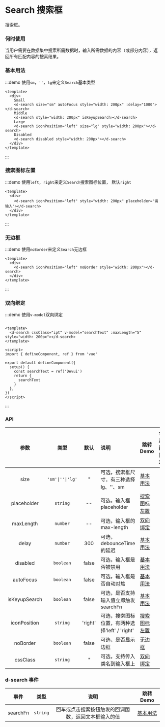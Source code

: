 # Search 搜索框

搜索框。

### 何时使用

当用户需要在数据集中搜索所需数据时，输入所需数据的内容（或部分内容），返回所有匹配内容的搜索结果。

### 基本用法

:::demo 使用`sm`，`''`，`lg`来定义`Search`基本类型

```vue
<template>
  <div>
    Small
    <d-search size="sm" autoFocus style="width: 200px" :delay="1000"></d-search>
    Middle
    <d-search style="width: 200px" isKeyupSearch></d-search>
    Large
    <d-search iconPosition="left" size="lg" style="width: 200px"></d-search>
    Disabled
    <d-search disabled style="width: 200px"></d-search>
  </div>
</template>
```
:::

### 搜索图标左置

:::demo 使用`left`，`right`来定义`Search`搜索图标位置， 默认`right`

```vue
<template>
  <div>
    <d-search iconPosition="left" style="width: 200px" placeholder="请输入"></d-search>
  </div>
</template>
```
:::

### 无边框

:::demo 使用`noBorder`来定义`Search`无边框

```vue
<template>
  <div>
    <d-search iconPosition="left" noBorder style="width: 200px"></d-search>
  </div>
</template>
```
:::

### 双向绑定

:::demo 使用`v-model`双向绑定

```vue

<template>
  <d-search cssClass="ipt" v-model="searchText" :maxLength="5" style="width: 200px"></d-search>
</template>

<script>
import { defineComponent, ref } from 'vue'

export default defineComponent({
  setup() {
    const searchText = ref('Devui')
    return {
      searchText
    }
  },
})
</script>
```

:::

### API

|    参数     |   类型   |   默认    | 说明                     | 跳转 Demo                         | 全局配置项 |
| :---------: | :------: | :-------: | :----------------------- | --------------------------------- | --------- |
|    size     | `'sm'\|''\|'lg'` |    ''     | 可选，搜索框尺寸，有三种选择 lg、''、sm  | [基本用法](#基本用法)             ||
|    placeholder     | `string` |  --   | 可选，输入框 placeholder     | [搜索图标左置](#搜索图标左置)             ||
|    maxLength     | `number` |  --   | 可选，输入框的 max-length    |  [双向绑定](#双向绑定)  ||
|    delay     | `number` |  300   | 可选，debounceTime 的延迟    |  [基本用法](#基本用法)  ||
|    disabled    | `boolean` | false | 可选，输入框是否被禁用    | [基本用法](#基本用法)             ||
|    autoFocus    | `boolean` | false | 可选，输入框是否自动对焦 | [基本用法](#基本用法)             ||
| isKeyupSearch | `boolean` |  false   | 可选，是否支持输入值立即触发 searchFn | [基本用法](#基本用法) ||
| iconPosition | `string` |  'right'   | 可选，搜索图标位置，有两种选择'left' / 'right' | [搜索图标左置](#搜索图标左置) ||
| noBorder | `boolean` |  false  | 可选，是否显示边框 | [无边框](#无边框) ||
| cssClass | `string` |  ''  | 可选，支持传入类名到输入框上 | [双向绑定](#双向绑定) ||

### d-search 事件

|    事件     |   类型  | 说明                     | 跳转 Demo |
| :---------: | :------: | :--------------------: | :---------: |
| searchFn |	`string` |	回车或点击搜索按钮触发的回调函数，返回文本框输入的值 |	[基本用法](#基本用法) |

